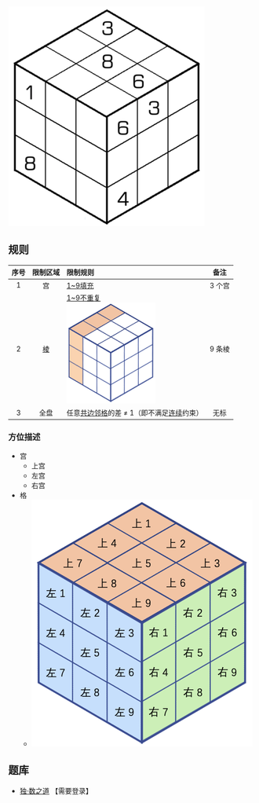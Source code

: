 ![](../../images/sudoku/不连续魔方.png)

## 规则
| 序号 | 限制区域 | 限制规则 | 备注 |
| :---: | :---: | :--- | :---: |
| 1 | 宫 | [1~9填充] | 3 个宫 |
| 2 | [棱] | [1~9不重复] <br/>![](../../images/position/魔方/棱.png) | 9 条棱|
| 3 | 全盘 | 任意[共边邻格]的差 ≠ 1（即不满足[连续]约束） | 无标 |

### 方位描述
- 宫
  - 上宫
  - 左宫
  - 右宫
- 格
  - ![](../../images/position/魔方/格.png)

## 题库
- [独·数之道](http://www.sudokufans.org.cn/lx/game.index.php?type=ncmf) 【需要登录】

[1~9填充]: ../../rules.md#1~9填充
[棱]: ../../rules.md#棱
[1~9不重复]: ../../rules.md#1~9不重复
[连续]: ../../rules.md#连续
[共边邻格]: ../../rules.md#共边邻格
